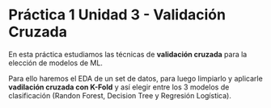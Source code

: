 # **Práctica 1 Unidad 3 - Validación Cruzada**

En esta práctica estudiamos las técnicas de **validación cruzada** para la elección de modelos de ML.

Para ello haremos el EDA de un set de datos, para luego limpiarlo y aplicarle **vadilación cruzada con K-Fold** y así elegir entre los 3 modelos de clasificación (Randon Forest, Decision Tree y Regresión Logística).